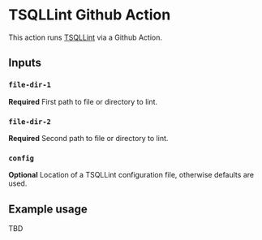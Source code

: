 # TSQLLint Github Action

This action runs [TSQLLint](https://git.io/JILDv) via a Github Action.

## Inputs

### `file-dir-1`

**Required** First path to file or directory to lint.

### `file-dir-2`

**Required** Second path to file or directory to lint.

### `config`

**Optional** Location of a TSQLLint configuration file, otherwise defaults are used.

## Example usage

TBD
